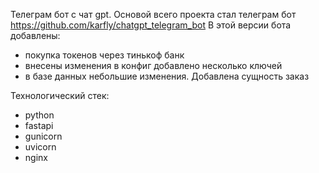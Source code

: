 Телеграм бот с чат gpt. Основой всего проекта стал телеграм бот https://github.com/karfly/chatgpt_telegram_bot
В этой версии бота добавлены:
 - покупка токенов через тинькоф банк
 - внесены изменения в конфиг добавлено несколько ключей
 - в базе данных небольшие изменения. Добавлена сущность заказ

Технологический стек:
 - python
 - fastapi
 - gunicorn
 - uvicorn
 - nginx